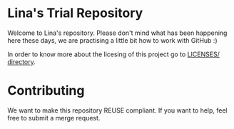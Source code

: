 <!--
SPDX-FileCopyrightText: 20020 Lina Ceballos <lina.ceballos@fsfe.org>
SPDX-License-Identifier: CC0-1.0
-->


# Lina's Trial Repository 

Welcome to Lina's repository. Please don't mind what has been happening here these days, we are practising a little bit how to work with GitHub :)


In order to know more about the licesing of this project go to [LICENSES/ directory](https://github.com/lnceballosz/Trial/tree/main/LICENSES).

# Contributing

We want to make this repository REUSE compliant. If you want to help, feel free to submit a merge request.



